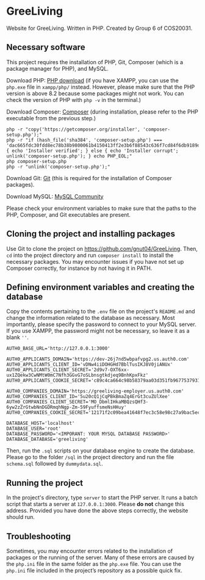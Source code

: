 # GreeLiving
Website for GreeLiving. Written in PHP. Created by Group 6 of COS20031.

## Necessary software
This project requires the installation of PHP, Git, Composer (which is a package manager for PHP), and MySQL.

Download PHP: [PHP download](https://www.php.net/downloads.php)  (if you have XAMPP, you can use the `php.exe` file in `xampp/php/` instead. However, please make sure that the PHP version is above 8.2 because some packages might not work. You can check the version of PHP with `php -v` in the terminal.)

Download Composer: [Composer](https://getcomposer.org/download/) (during installation, please refer to the PHP executable from the previous step.)

```
php -r "copy('https://getcomposer.org/installer', 'composer-setup.php');"
php -r "if (hash_file('sha384', 'composer-setup.php') === 'dac665fdc30fdd8ec78b38b9800061b4150413ff2e3b6f88543c636f7cd84f6db9189d43a81e5503cda447da73c7e5b6') { echo 'Installer verified'; } else { echo 'Installer corrupt'; unlink('composer-setup.php'); } echo PHP_EOL;"
php composer-setup.php
php -r "unlink('composer-setup.php');"
```

Download Git: [Git](https://git-scm.com/downloads) (this is required for the installation of Composer packages).

Download MySQL: [MySQL Community](https://dev.mysql.com/downloads/)

Please check your environment variables to make sure that the paths to the PHP, Composer, and Git executables are present.

## Cloning the project and installing packages

Use Git to clone the project on https://github.com/gnut04/GreeLiving. Then, `cd` into the project directory and run `composer install` to install the necessary packages. You may encounter issues if you have not set up Composer correctly, for instance by not having it in PATH.

## Defining environment variables and creating the database

Copy the contents pertaining to the `.env` file on the project's `README.md` and change the information related to the database as necessary. Most importantly, please specify the password to connect to your MySQL server. If you use XAMPP, the password might not be necessary, so leave it as a blank `''`.

```
AUTH0_BASE_URL='http://127.0.0.1:3000'

AUTH0_APPLICANTS_DOMAIN='https://dev-26j7nd5wbpafvpg2.us.auth0.com'
AUTH0_APPLICANTS_CLIENT_ID='vDNw4iiDOHGHd7BblTusIKJ8V0jiANUx'
AUTH0_APPLICANTS_CLIENT_SECRET='2d9v7-OXT6xx-ux1ZQekw3CwNMtW0mC7Nfh3GGvG7oSLbnsgtkdjeq9BnhKpxFkz'
AUTH0_APPLICANTS_COOKIE_SECRET='c89c4ca664c98b58379aa03d351fb96775379319bdf17e8a446fee724ca30a0e'

AUTH0_COMPANIES_DOMAIN='https://greeliving-employer.us.auth0.com'
AUTH0_COMPANIES_CLIENT_ID='5u20cQ1jCqPBkBmaZq4ErGt3cuZUlXee'
AUTH0_COMPANIES_CLIENT_SECRET='MO_DbmlIHkaMBQzsQHf3-6yw2zZrGtwbNnDGDRmqhNgp-Zm-59FyuffsmeNsHHuy'
AUTH0_COMPANIES_COOKIE_SECRET='12171f2c09bea41648f7ec3c58e98c27a9bac5ecade7f437bf0dec34f3bf5b45'

DATABASE_HOST='localhost'
DATABASE_USER='root'
DATABASE_PASSWORD='<IMPORANT: YOUR MYSQL DATABASE PASSWORD>'
DATABASE_DATABASE='greeliving'
```

Then, run the `.sql` scripts on your database engine to create the database. Please go to the folder `/sql` in the project directory and run the file `schema.sql` followed by `dummydata.sql`.

## Running the project

In the project's directory, type `server` to start the PHP server. It runs a batch script that starts a server at `127.0.0.1:3000`. Please **do not** change this address. Provided you have done the above steps correctly, the website should run.


## Troubleshooting

Sometimes, you may encounter errors related to the installation of packages or the running of the server. Many of these errors are caused by the `php.ini` file in the same folder as the `php.exe` file. You can use the `php.ini` file included in the project’s repository as a possible quick fix.
